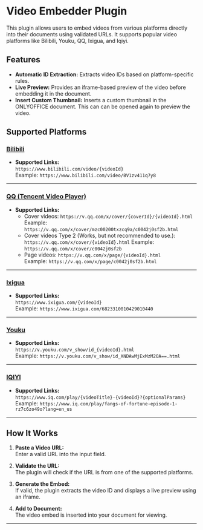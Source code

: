# Video Embedder Plugin

This plugin allows users to embed videos from various platforms directly into their documents using validated URLs. It supports popular video platforms like Bilibili, Youku, QQ, Ixigua, and Iqiyi.

## Features
- **Automatic ID Extraction:** Extracts video IDs based on platform-specific rules.
- **Live Preview:** Provides an iframe-based preview of the video before embedding it in the document.
- **Insert Custom Thumbnail:** Inserts a custom thumbnail in the ONLYOFFICE document. This can can be opened again to preview the video.

## Supported Platforms

### [**Bilibili**](https://www.bilibili.com)
- **Supported Links:**  
  `https://www.bilibili.com/video/{videoId}`  
  Example: `https://www.bilibili.com/video/BV1zv411q7y8`

---

### [**QQ (Tencent Video Player)**](https://v.qq.com)
- **Supported Links:**  
  - Cover videos: `https://v.qq.com/x/cover/{coverId}/{videoId}.html`  
    Example: `https://v.qq.com/x/cover/mzc00200txzcq9a/c0042j0sf2b.html`
  - Cover videos Type 2 (Works, but not recommended to use.): `https://v.qq.com/x/cover/{videoId}.html`
    Example: `https://v.qq.com/x/cover/c0042j0sf2b`
  - Page videos: `https://v.qq.com/x/page/{videoId}.html`  
    Example: `https://v.qq.com/x/page/c0042j0sf2b.html`

---

### [**Ixigua**](https://www.ixigua.com)
- **Supported Links:**  
  `https://www.ixigua.com/{videoId}`  
  Example: `https://www.ixigua.com/6823310010429010440`

---

### [**Youku**](https://www.youku.com)
- **Supported Links:**  
  `https://v.youku.com/v_show/id_{videoId}.html`  
  Example: `https://v.youku.com/v_show/id_XNDAwMjExMzM2OA==.html`

---

### [**IQIYI**](https://www.iq.com)
- **Supported Links:**  
  `https://www.iq.com/play/{videoTitle}-{videoId}?{optionalParams}`  
  Example: `https://www.iq.com/play/fangs-of-fortune-episode-1-rz7c6zo49o?lang=en_us`

---

## How It Works
1. **Paste a Video URL:**  
   Enter a valid URL into the input field.
   
2. **Validate the URL:**  
   The plugin will check if the URL is from one of the supported platforms.

3. **Generate the Embed:**  
   If valid, the plugin extracts the video ID and displays a live preview using an iframe.

4. **Add to Document:**  
   The video embed is inserted into your document for viewing.

---
